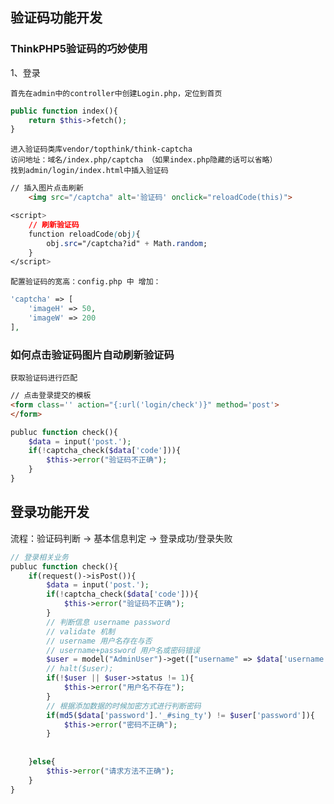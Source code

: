 
## 验证码功能开发

### ThinkPHP5验证码的巧妙使用

1、登录

	首先在admin中的controller中创建Login.php，定位到首页
```php
public function index(){
	return $this->fetch();
}
```	
	进入验证码类库vendor/topthink/think-captcha
	访问地址：域名/index.php/captcha （如果index.php隐藏的话可以省略）
	找到admin/login/index.html中插入验证码
```html
// 插入图片点击刷新
	<img src="/captcha" alt='验证码' onclick="reloadCode(this)">
```

```css
<script>
	// 刷新验证码
	function reloadCode(obj){
		obj.src="/captcha?id" + Math.random;
	}
</script>
```

	配置验证码的宽高：config.php 中 增加：
```php
'captcha' => [
	'imageH' => 50,
	'imageW' => 200
],
```

### 如何点击验证码图片自动刷新验证码 

	获取验证码进行匹配
```html
// 点击登录提交的模板
<form class='' action="{:url('login/check')}" method='post'>
</form>
```

```php
publuc function check(){
	$data = input('post.');
	if(!captcha_check($data['code'])){
		$this->error("验证码不正确");
	}
}
```

## 登录功能开发

流程：验证码判断 -> 基本信息判定 -> 登录成功/登录失败

```php
// 登录相关业务
publuc function check(){
	if(request()->isPost()){
		$data = input('post.');
		if(!captcha_check($data['code'])){
			$this->error("验证码不正确");
		}
		// 判断信息 username password
		// validate 机制 
		// username 用户名存在与否
		// username+password 用户名或密码错误
		$user = model("AdminUser")->get(["username" => $data['username']]); // 判断用户名是否存在
		// halt($user);
		if(!$user || $user->status != 1){
			$this->error("用户名不存在");
		}
		// 根据添加数据的时候加密方式进行判断密码
		if(md5($data['password'].'_#sing_ty') != $user['password']){
			$this->error("密码不正确");
		}
		
		
	}else{
		$this->error("请求方法不正确");
	}
}
```

 

